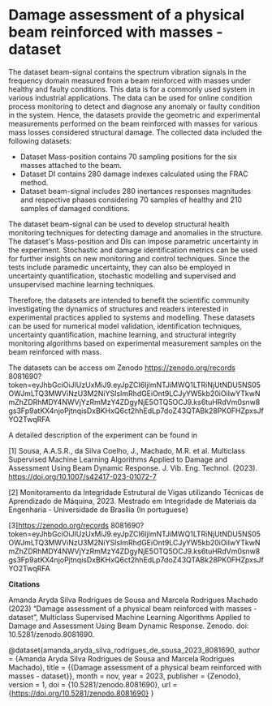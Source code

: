 # Damage assessment of a physical beam reinforced with masses - dataset

The dataset beam-signal contains the spectrum vibration signals in the frequency domain measured from a beam reinforced with masses under healthy and faulty conditions. This data is for a commonly used system in various industrial applications. The data can be used for online condition process monitoring to detect and diagnose any anomaly or faulty condition in the system. Hence, the datasets provide the geometric and experimental measurements performed on the beam reinforced with masses for various mass losses considered structural damage. The collected data included the following datasets:

* Dataset Mass-position contains 70 sampling positions for the six masses attached to the beam. 
* Dataset DI contains 280 damage indexes calculated using the FRAC method. 
* Dataset beam-signal includes 280 inertances responses magnitudes and respective phases considering 70 samples of healthy and 210 samples of damaged conditions. 

The dataset beam-signal can be used to develop structural health monitoring techniques for detecting damage and anomalies in the structure. The dataset's Mass-position and DIs can impose parametric uncertainty in the experiment. Stochastic and damage identification metrics can be used for further insights on new monitoring and control techniques. Since the tests include paramedic uncertainty, they can also be employed in uncertainty quantification, stochastic modelling and supervised and unsupervised machine learning techniques. 

Therefore, the datasets are intended to benefit the scientific community investigating the dynamics of structures and readers interested in experimental practices applied to systems and modelling. These datasets can be used for numerical model validation, identification techniques, uncertainty quantification, machine learning, and structural integrity monitoring algorithms based on experimental measurement samples on the beam reinforced with mass.

The datasets can be access om Zenodo  https://zenodo.org/records 8081690?token=eyJhbGciOiJIUzUxMiJ9.eyJpZCI6IjlmNTJiMWQ1LTRiNjUtNDU5NS05OWJmLTQ3MWViNzU3M2NiYSIsImRhdGEiOnt9LCJyYW5kb20iOiIwYTkwNmZhZDRhMDY4NWVjYzRmMzY4ZDgyNjE5OTQ5OCJ9.ks6tuHRdVm0snw8gs3Fp9atKX4njoPjtnqisDxBKHxQ6ct2hhEdLp7doZ43QTABk28PK0FHZpxsJfYO2TwqRFA

A detailed description of the experiment can be found in 

[1] Sousa, A.A.S.R., da Silva Coelho, J., Machado, M.R. et al. Multiclass Supervised Machine Learning Algorithms Applied to Damage and Assessment Using Beam Dynamic Response. J. Vib. Eng. Technol. (2023). https://doi.org/10.1007/s42417-023-01072-7

[2] Monitoramento da Integridade Estrutural de Vigas utilizando Técnicas de Aprendizado de Máquina, 2023. Mestrado em Integridade de Materiais da Engenharia - Universidade de Brasília (In portuguese)

[3]https://zenodo.org/records 8081690?token=eyJhbGciOiJIUzUxMiJ9.eyJpZCI6IjlmNTJiMWQ1LTRiNjUtNDU5NS05OWJmLTQ3MWViNzU3M2NiYSIsImRhdGEiOnt9LCJyYW5kb20iOiIwYTkwNmZhZDRhMDY4NWVjYzRmMzY4ZDgyNjE5OTQ5OCJ9.ks6tuHRdVm0snw8gs3Fp9atKX4njoPjtnqisDxBKHxQ6ct2hhEdLp7doZ43QTABk28PK0FHZpxsJfYO2TwqRFA

**Citations**

Amanda Aryda Silva Rodrigues de Sousa and Marcela Rodrigues Machado (2023) “Damage assessment of a physical beam reinforced with masses - dataset”, Multiclass Supervised Machine Learning Algorithms Applied to Damage and Assessment Using Beam Dynamic Response. Zenodo. doi: 10.5281/zenodo.8081690.

@dataset{amanda_aryda_silva_rodrigues_de_sousa_2023_8081690,
  author       = {Amanda Aryda Silva Rodrigues de Sousa and
                  Marcela Rodrigues Machado},
  title        = {{Damage assessment of a physical beam reinforced 
                   with masses - dataset}},
  month        = nov,
  year         = 2023,
  publisher    = {Zenodo},
  version      = 1,
  doi          = {10.5281/zenodo.8081690},
  url          = {https://doi.org/10.5281/zenodo.8081690}
}

